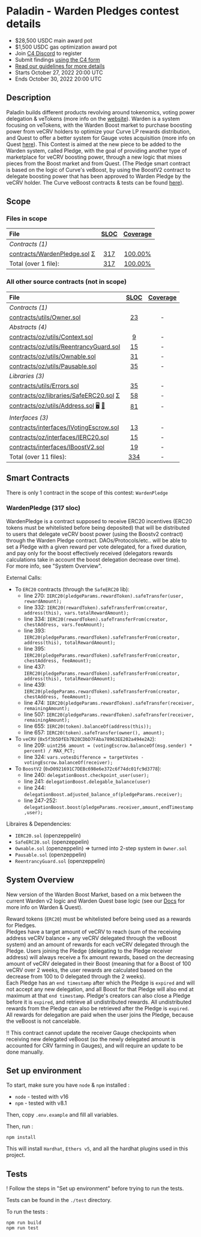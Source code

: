 # Paladin - Warden Pledges contest details
- $28,500 USDC main award pot
- $1,500 USDC gas optimization award pot
- Join [C4 Discord](https://discord.gg/code4rena) to register
- Submit findings [using the C4 form](https://code4rena.com/contests/2022-10-paladin-warden-pledges-contest/submit)
- [Read our guidelines for more details](https://docs.code4rena.com/roles/wardens)
- Starts October 27, 2022 20:00 UTC
- Ends October 30, 2022 20:00 UTC


## Description 

Paladin builds different products revolving around tokenomics, voting power delegation & veTokens (more info on the [website](https://paladin.vote)). Warden is a system focusing on veTokens, with the Warden Boost market to purchase boosting power from veCRV holders to optimize your Curve LP rewards distribution, and Quest to offer a better system for Gauge votes acquisition (more info on Quest [here](https://doc.paladin.vote/warden-quest/introduction)).
This Contest is aimed at the new piece to be added to the Warden system, called Pledge, with the goal of providing another type of marketplace for veCRV boosting power, through a new logic that mixes pieces from the Boost market and from Quest.
(The Pledge smart contract is based on the logic of Curve's veBoost, by using the BoostV2 contract to delegate boosting power that has been approved to Warden Pledge by the veCRV holder. The Curve veBoost contracts & tests can be found [here](https://github.com/curvefi/curve-veBoost)).


## Scope
### Files in scope
|File|[SLOC](#nowhere "(nSLOC, SLOC, Lines)")|[Coverage](#nowhere "(Lines hit / Total)")|
|:-|:-:|:-:|
|_Contracts (1)_|
|[contracts/WardenPledge.sol](https://github.com/code-423n4/2022-10-paladin/blob/main/contracts/WardenPledge.sol) [Σ](#nowhere "Unchecked Blocks")|[317](#nowhere "(nSLOC:299, SLOC:317, Lines:671)")|[100.00%](#nowhere "(Hit:164 / Total:164)")|
|Total (over 1 file):| [317](#nowhere "(nSLOC:299, SLOC:317, Lines:671)")| [100.00%](#nowhere "Hit:164 / Total:164")|


### All other source contracts (not in scope)
|File|[SLOC](#nowhere "(nSLOC, SLOC, Lines)")|[Coverage](#nowhere "(Lines hit / Total)")|
|:-|:-:|:-:|
|_Contracts (1)_|
|[contracts/utils/Owner.sol](https://github.com/code-423n4/2022-10-paladin/blob/main/contracts/utils/Owner.sol)|[23](#nowhere "(nSLOC:23, SLOC:23, Lines:38)")|-|
|_Abstracts (4)_|
|[contracts/oz/utils/Context.sol](https://github.com/code-423n4/2022-10-paladin/blob/main/contracts/oz/utils/Context.sol)|[9](#nowhere "(nSLOC:9, SLOC:9, Lines:24)")|-|
|[contracts/oz/utils/ReentrancyGuard.sol](https://github.com/code-423n4/2022-10-paladin/blob/main/contracts/oz/utils/ReentrancyGuard.sol)|[15](#nowhere "(nSLOC:15, SLOC:15, Lines:63)")|-|
|[contracts/oz/utils/Ownable.sol](https://github.com/code-423n4/2022-10-paladin/blob/main/contracts/oz/utils/Ownable.sol)|[31](#nowhere "(nSLOC:31, SLOC:31, Lines:83)")|-|
|[contracts/oz/utils/Pausable.sol](https://github.com/code-423n4/2022-10-paladin/blob/main/contracts/oz/utils/Pausable.sol)|[35](#nowhere "(nSLOC:35, SLOC:35, Lines:105)")|-|
|_Libraries (3)_|
|[contracts/utils/Errors.sol](https://github.com/code-423n4/2022-10-paladin/blob/main/contracts/utils/Errors.sol)|[35](#nowhere "(nSLOC:35, SLOC:35, Lines:48)")|-|
|[contracts/oz/libraries/SafeERC20.sol](https://github.com/code-423n4/2022-10-paladin/blob/main/contracts/oz/libraries/SafeERC20.sol) [Σ](#nowhere "Unchecked Blocks")|[58](#nowhere "(nSLOC:37, SLOC:58, Lines:98)")|-|
|[contracts/oz/utils/Address.sol](https://github.com/code-423n4/2022-10-paladin/blob/main/contracts/oz/utils/Address.sol) [🖥](#nowhere "Uses Assembly") [👥](#nowhere "DelegateCall")|[81](#nowhere "(nSLOC:56, SLOC:81, Lines:222)")|-|
|_Interfaces (3)_|
|[contracts/interfaces/IVotingEscrow.sol](https://github.com/code-423n4/2022-10-paladin/blob/main/contracts/interfaces/IVotingEscrow.sol)|[13](#nowhere "(nSLOC:13, SLOC:13, Lines:25)")|-|
|[contracts/oz/interfaces/IERC20.sol](https://github.com/code-423n4/2022-10-paladin/blob/main/contracts/oz/interfaces/IERC20.sol)|[15](#nowhere "(nSLOC:11, SLOC:15, Lines:82)")|-|
|[contracts/interfaces/IBoostV2.sol](https://github.com/code-423n4/2022-10-paladin/blob/main/contracts/interfaces/IBoostV2.sol)|[19](#nowhere "(nSLOC:19, SLOC:19, Lines:27)")|-|
|Total (over 11 files):| [334](#nowhere "(nSLOC:284, SLOC:334, Lines:815)")| -|


## Smart Contracts

There is only 1 contract in the scope of this contest: `WardenPledge`

### WardenPledge (317 sloc)

WardenPledge is a contract supposed to receive ERC20 incentives (ERC20 tokens must be whitelisted before being deposited) that will be distributed to users that delegate veCRV boost power (using the Boostv2 contract) through the Warden Pledge contract. DAOs/Protocols/etc.. will be able to set a Pledge with a given reward per vote delegated, for a fixed duration, and pay only for the boost effectively received (delegators rewards calculations take in account the boost delegation decrease over time).  
For more info, see "System Overview".  

External Calls:
- To `ERC20` contracts (through the `SafeERC20` lib):
  - line 270: `IERC20(pledgeParams.rewardToken).safeTransfer(user, rewardAmount);`
  - line 332: `IERC20(rewardToken).safeTransferFrom(creator, address(this), vars.totalRewardAmount);`
  - line 334: `IERC20(rewardToken).safeTransferFrom(creator, chestAddress, vars.feeAmount);`
  - line 393: `IERC20(pledgeParams.rewardToken).safeTransferFrom(creator, address(this), totalRewardAmount);`
  - line 395: `IERC20(pledgeParams.rewardToken).safeTransferFrom(creator, chestAddress, feeAmount);`
  - line 437: `IERC20(pledgeParams.rewardToken).safeTransferFrom(creator, address(this), totalRewardAmount);`
  - line 439: `IERC20(pledgeParams.rewardToken).safeTransferFrom(creator, chestAddress, feeAmount);`
  - line 474: `IERC20(pledgeParams.rewardToken).safeTransfer(receiver, remainingAmount);`
  - line 507: `IERC20(pledgeParams.rewardToken).safeTransfer(receiver, remainingAmount);`
  - line 655: `IERC20(token).balanceOf(address(this));`
  - line 657: `IERC20(token).safeTransfer(owner(), amount);`
- To `veCRV` (`0x5f3b5DfEb7B28CDbD7FAba78963EE202a494e2A2`):
  - line 209: `uint256 amount = (votingEscrow.balanceOf(msg.sender) * percent) / MAX_PCT;`
  - line 324: `vars.votesDifference = targetVotes - votingEscrow.balanceOf(receiver);`
- To `BoostV2` (`0xD0921691C7DEBc698e6e372c6f74dc01fc9d3778`):
  - line 240: `delegationBoost.checkpoint_user(user);`
  - line 241: `delegationBoost.delegable_balance(user)`
  - line 244: `delegationBoost.adjusted_balance_of(pledgeParams.receiver);`
  - line 247-252: `delegationBoost.boost(pledgeParams.receiver,amount,endTimestamp,user);`
  
Libraires & Dependencies:
- `IERC20.sol` (openzeppelin)
- `SafeERC20.sol` (openzeppelin)
- `Ownable.sol` (openzeppelin) => turned into 2-step system in `Owner.sol`
- `Pausable.sol` (openzeppelin)
- `ReentrancyGuard.sol` (openzeppelin)

## System Overview

New version of the Warden Boost Market, based on a mix between the current Warden v2 logic and Warden Quest base logic (see our [Docs](https://doc.paladin.vote) for more info on Warden & Quest).  
  
Reward tokens (`ERC20`) must be whitelisted before being used as a rewards for Pledges.  
Pledges have a target amount of veCRV to reach (sum of the receiving address veCRV balance + any veCRV delegated through the veBoost system) and an amount of rewards for each veCRV delegated through the Pledge. Users joining the Pledge (delegating to the Pledge receiver address) will always receive a fix amount rewards, based on the decreasing amount of veCRV delegated in their Boost (meaning that for a Boost of 100 veCRV over 2 weeks, the user rewards are calculated based on the decrease from 100 to 0 delegated through the 2 weeks).  
Each Pledge has an `end timestamp` after which the Pledge is `expired` and will not accept any new delegation, and all Boost for that Pledge will also end at maximum at that `end timestamp`. Pledge's creators can also close a Pledge before it is `expired`, and retrieve all undistributed rewards. All undistributed rewards from the Pledge can also be retrieved after the Pledge is `expired`.  
All rewards for delegation are paid when the user joins the Pledge, because the veBoost is not cancelable.  
  
!! This contract cannot update the receiver Gauge checkpoints when receiving new delegated veBoost (so the newly delegated amount is accounted for CRV farming in Gauges), and will require an update to be done manually.  


## Set up environment

To start, make sure you have `node` & `npm` installed : 
* `node` - tested with v16
* `npm` - tested with v8.1

Then, copy `.env.example` and fill all variables.  

Then, run :  
```
npm install
```
This will install `Hardhat`, `Ethers v5`, and all the hardhat plugins used in this project.


## Tests

! Follow the steps in "Set up environment" before trying to run the tests.  

Tests can be found in the `./test` directory.

To run the tests : 
```
npm run build
npm run test
```

